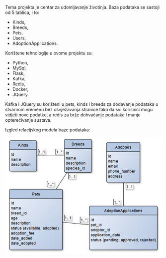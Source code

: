 Tema projekta je centar za udomljavanje životinja.
Baza podataka se sastoji od 5 tablica, i to:
- Kinds, 
- Breeds,
- Pets,
- Users,
- AdoptionApplications.

Korištene tehnologije u ovome projektu su:
- Python,
- MySql,
- Flask,
- Kafka,
- Redis,
- Docker,
- JQuery.

Kafka i JQuery su korišteni u pets, kinds i breeds za dodavanje podataka u stvarnom vremenu bez osvježavanja stranice tako da svi korisnici mogu vidjeti nove podatke, a redis za brže dohvaćanje podataka i manje opterećivanje sustava.

Izgled relacijskog modela baze podataka:

![ERD](petsmodel.png)

